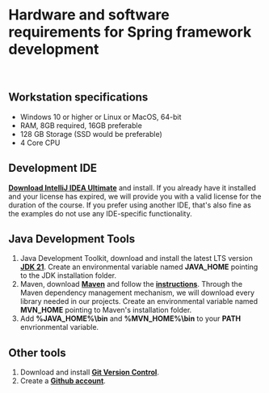 # Hardware and software requirements for Spring framework development
&nbsp;
&nbsp;

## Workstation specifications
- Windows 10 or higher or Linux or MacOS, 64-bit
- RAM, 8GB required, 16GB preferable
- 128 GB Storage (SSD would be preferable)
- 4 Core CPU

## Development IDE
**[Download IntelliJ IDEA Ultimate](https://www.jetbrains.com/idea/download/#section=windows)** and install. If you already have it installed and your license has expired, we will provide you with a valid license for the duration of the course. If you prefer using another IDE, that's also fine as the examples do not use any IDE-specific functionality. 

## Java Development Tools
1. Java Development Toolkit, download and install the latest LTS version **[JDK 21](https://bell-sw.com/)**. Create an environmental variable named **JAVA_HOME** pointing to the JDK installation folder.
2. Maven, download **[Maven](https://maven.apache.org/download.cgi)** and follow the **[instructions](https://maven.apache.org/install.html)**. Through the Maven dependency management mechanism, we will download every library needed in our projects.  Create an environmental variable named **MVN_HOME** pointing to Maven's installation folder.
3. Add **%JAVA_HOME%\bin** and **%MVN_HOME%\bin** to your **PATH** envrionmental variable.

## Other tools
1. Download and install **[Git Version Control](https://git-scm.com/downloads)**.
2. Create a **[Github account](https://github.com/join)**.
